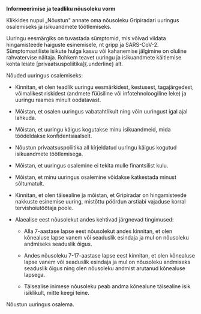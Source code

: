 **Informeerimise ja teadliku nõusoleku vorm**

Klikkides nupul „Nõustun" annate oma nõusoleku Gripiradari uuringus
osalemiseks ja isikuandmete töötlemiseks.

Uuringu eesmärgiks on tuvastada sümptomid, mis võivad viidata
hingamisteede haiguste esinemisele, nt gripp ja SARS-CoV-2.
Sümptomaatiliste isikute hulga kasvu või kahanemise jälgimine on oluline
rahvatervise näitaja. Rohkem teavet uuringu ja isikuandmete käitlemise
kohta leiate [privaatsuspoliitika]{.underline} alt.

Nõuded uuringus osalemiseks:

-   Kinnitan, et olen teadlik uuringu eesmärkidest, kestusest,
    tagajärgedest, võimalikest riskidest (andmete füüsiline või
    infotehnoloogiline leke) ja uuringu raames minult oodatavast.

-   Mõistan, et osalen uuringus vabatahtlikult ning võin uuringust igal
    ajal lahkuda.

-   Mõistan, et uuringu käigus kogutakse minu isikuandmeid, mida
    töödeldakse konfidentsiaalselt.

-   Nõustun privaatsuspoliitika all kirjeldatud uuringu käigus kogutud
    isikuandmete töötlemisega.

-   Mõistan, et uuringus osalemine ei tekita mulle finantsilist kulu.

-   Mõistan, et minu uuringus osalemine võidakse katkestada minust
    sõltumatult.

-   Kinnitan, et olen täisealine ja mõistan, et Gripiradar on
    hingamisteede nakkuste esinemise uuring, mistõttu pöördun arstiabi
    vajaduse korral tervishoiutöötaja poole.

-   Alaealise eest nõusolekut andes kehtivad järgnevad tingimused:

    -   Alla 7-aastase lapse eest nõusolekut andes kinnitan, et olen
        kõnealuse lapse vanem või seaduslik esindaja ja mul on nõusoleku
        andmiseks seaduslik õigus.

    -   Andes nõusoleku 7-17-aastase lapse eest kinnitan, et olen
        kõnealuse lapse vanem või seaduslik esindaja ja mul on nõusoleku
        andmiseks seaduslik õigus ning olen nõusoleku andmist arutanud
        kõnealuse lapsega.

    -   Täisealise inimese nõusoleku peab andma kõnealune täisealine
        isik isiklikult, mitte keegi teine.

Nõustun uuringus osalema.
